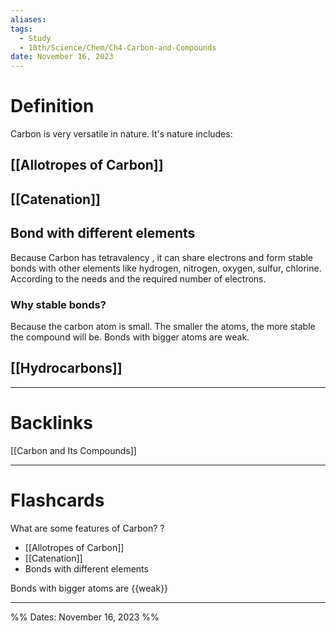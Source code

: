 ```yaml
---
aliases: 
tags:
  - Study
  - 10th/Science/Chem/Ch4-Carbon-and-Compounds
date: November 16, 2023
---
```

# Definition
Carbon is very versatile in nature. It's nature includes:
## [[Allotropes of Carbon]]
## [[Catenation]]
## Bond with different elements
Because Carbon has tetravalency , it can share electrons and form stable bonds with other elements like hydrogen, nitrogen, oxygen, sulfur, chlorine. According to the needs and the required number of electrons.
### Why stable bonds?
Because the carbon atom is small. The smaller the atoms, the more stable the compound will be. Bonds with bigger atoms are weak.
## [[Hydrocarbons]]


---
# Backlinks
[[Carbon and Its Compounds]]

---
# Flashcards

What are some features of Carbon?
?
- [[Allotropes of Carbon]]
- [[Catenation]]
- Bonds with different elements
<!--SR:!2024-05-10,121,280-->

Bonds with bigger atoms are {{weak}}
<!--SR:!2024-04-24,94,280-->

---

%%
Dates: November 16, 2023
%%